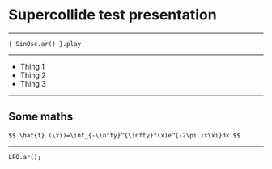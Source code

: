 # Supercollide test presentation

---

```supercollider
{ SinOsc.ar() }.play
```

---


* Thing 1<!-- .element: class="fragment" -->
* Thing 2<!-- .element: class="fragment" -->
* Thing 3<!-- .element: class="fragment" -->

---

## Some maths

`$$ \hat{f} (\xi)=\int_{-\infty}^{\infty}f(x)e^{-2\pi ix\xi}dx $$`

---

```supercollider
LFO.ar();
```

